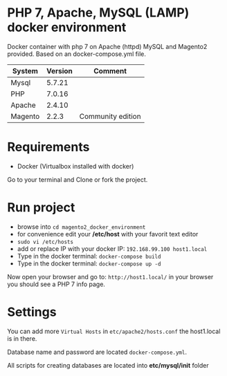 # PHP 7, Apache, MySQL (LAMP) docker environment
Docker container with php 7 on Apache (httpd) MySQL and Magento2 provided. Based on an docker-compose.yml file.

| System  | Version | Comment  |
|---------|---------|----------|
| Mysql   | 5.7.21  |  			 |
| PHP     | 7.0.16  |   		 |
| Apache  | 2.4.10  |   		 |
| Magento | 2.2.3   | Community edition |



# Requirements
- Docker (Virtualbox installed with docker)

Go to your terminal and Clone or fork the project.

# Run project

- browse into `cd magento2_docker_environment`
- for convenience edit your **/etc/host** with your favorit text editor 
- `sudo vi /etc/hosts`
- add or replace IP with your docker IP: `192.168.99.100 host1.local`
- Type in the docker terminal: `docker-compose build`
- Type in the docker terminal: `docker-compose up -d`

Now open your browser and go to: `http://host1.local/`
in your browser you should see a PHP 7 info page. 

# Settings

You can add more `Virtual Hosts` in `etc/apache2/hosts.conf` the host1.local is in there.

Database name and password are located `docker-compose.yml`.

All scripts for creating databases are located into **etc/mysql/init** folder
